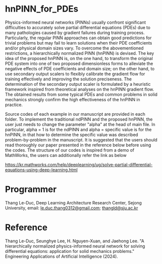 # hnPINN_for_PDEs
Physics-informed neural networks (PINNs) usually confront significant difficulties to accurately solve partial differential equations (PDEs) due to many pathologies caused by gradient failures during training process. Particularly, the regular PINN approaches can obtain good predictions for trivial problems but may fail to learn solutions when their PDE coefficients and/or physical domain sizes vary. To overcome the abovementioned restrictions, a hierarchically normalized PINN (hnPINN) is devised. The key idea of the proposed hnPINN is, on the one hand, to transform the original PDE system into one of two proposed dimensionless forms to alleviate the negative effects of PDE coefficients and domain size; on the other hand, to use secondary output scalers to flexibly calibrate the gradient flow for training effectively and improving the solution preciseness. The determination of the secondary output scaler is formulated by a heuristic framework inspired from theoretical analyses on the hnPINN gradient flow. The obtained results from some typical PDEs and common problems in solid mechanics strongly confirm the high effectiveness of the hnPINN in practice.

Source codes of each example in our manuscript are provided in each folder. To implement the traditional ndPINN and the proposed hnPINN, the user just needs to change the parameter "alpha" at the head of main file. In particular, alpha = 1 is for the ndPINN and alpha = specific value is for the hnPINN, in that how to determine the specific value was described problem-by-problem in the manuscript. It is suggested that the users should read thoroughly our paper presented in the reference below before using the codes. The structure of our codes is inspired from a demo of MathWorks, the users can additionally refer the link as below

https://kr.mathworks.com/help/deeplearning/ug/solve-partial-differential-equations-using-deep-learning.html

# Programmer
Thang Le-Duc, Deep Learning Architecture Research Center, Sejong University, email: le.duc.thang0312@gmail.com; thangld@sju.ac.kr

# Reference
Thang Le-Duc, Seunghye Lee, H. Nguyen-Xuan, and Jaehong Lee. "A hierarchically normalized physics-informed neural network for solving differential equations: application for solid mechanics problems." Engineering Applications of Artificial Intelligence (2024).
